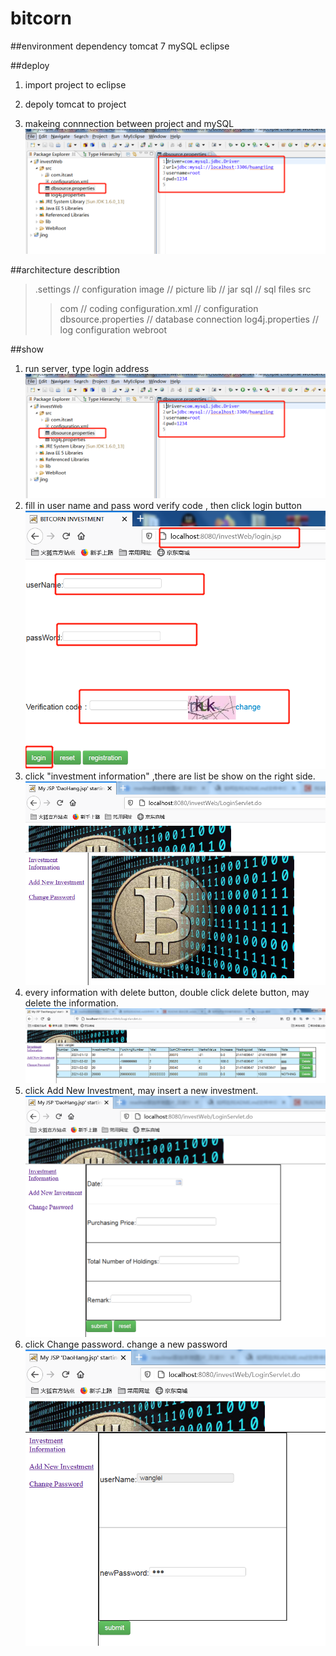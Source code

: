 # bitcorn



##environment dependency
tomcat 7
mySQL
eclipse

##deploy 
1. import project to eclipse

2. depoly tomcat to project

3. makeing connnection between project and mySQL 
![](https://github.com/jinghuang0010/bitcorn/blob/main/image/4131ea8f4a77b7a9a25e86f59cfc07b.png)


##architecture describtion
> .settings                    // configuration
> image                        // picture
> lib                          // jar
> sql                         // sql files
>  src 
>> com                      // coding
>> configuration.xml        // configuration
>> dbsource.properties      // database connection
>> log4j.properties         // log configuration
> webroot                           




##show
1. run server, type login address
 ![](https://github.com/jinghuang0010/bitcorn/blob/main/image/4131ea8f4a77b7a9a25e86f59cfc07b.png)
2. fill in user name and pass word verify code , then click login button
![](https://github.com/jinghuang0010/bitcorn/blob/main/image/%E5%BE%AE%E4%BF%A1%E5%9B%BE%E7%89%87_20210208105211.png)
3. click "investment information" ,there are list be show on the right side.
![](https://github.com/jinghuang0010/bitcorn/blob/main/image/%E5%BE%AE%E4%BF%A1%E5%9B%BE%E7%89%87_20210208105246.png)
4. every information with delete button, double click delete button, may delete the information.
![](https://github.com/jinghuang0010/bitcorn/blob/main/image/%E5%BE%AE%E4%BF%A1%E5%9B%BE%E7%89%87_20210208105251.png)
5. click Add New Investment, may insert a new investment.
![](https://github.com/jinghuang0010/bitcorn/blob/main/image/%E5%BE%AE%E4%BF%A1%E5%9B%BE%E7%89%87_20210208105254.png)
6. click Change password. change a new password
![](https://github.com/jinghuang0010/bitcorn/blob/main/image/%E5%BE%AE%E4%BF%A1%E5%9B%BE%E7%89%87_20210208105257.png)
